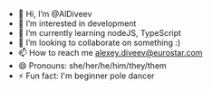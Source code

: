 - 👋 Hi, I’m @AlDiveev
- 👀 I’m interested in development
- 🌱 I’m currently learning nodeJS, TypeScript
- 💞️ I’m looking to collaborate on something :)
- 📫 How to reach me alexey.diveev@eurostar.com
- 😄 Pronouns: she/her/he/him/they/them
- ⚡ Fun fact: I'm beginner pole dancer

<!---
AlDiveev/AlDiveev is a ✨ special ✨ repository because its `README.md` (this file) appears on your GitHub profile.
You can click the Preview link to take a look at your changes.
--->
